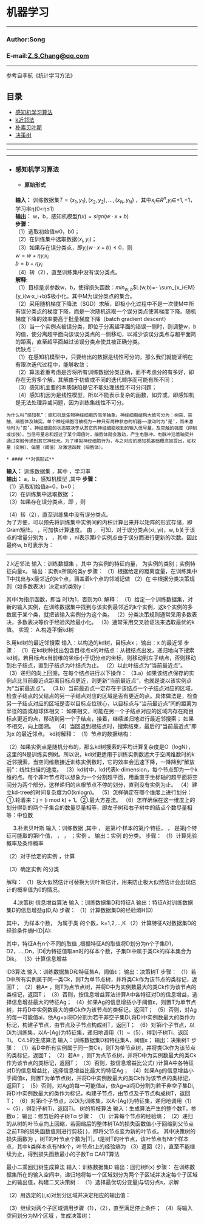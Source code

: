 机器学习
=======

****
### Author:Song
### E-mail:Z.S.Chang@qq.com
****
参考自李航《统计学习方法》
## 目录
* [感知机学习算法](#感知机学习算法)
* [k近邻法](#k近邻法)
* [朴素贝叶斯](#朴素贝叶斯)
* [决策树](#决策树)
***
---
___
* ### 感知机学习算法
    * #### **原始形式**  
    **输入：** 训练数据集$T={(x_1,y_1),(x_2,y_2),...,(x_N,y_N)}$ ，其中$x_i$∈$R^n$,$y_i$∈${+1,-1}$，学习率η(0<η≤1)  
**输出：** w，b，感知机模型$f(x)=sign(w·x+b)$   
**步骤：**  
（1）选取初始值w0，b0；  
（2）在训练集中选取数据$(x_i,y_i)$；  
（3）如果存在误分类点，即$y_{i}(w·x+b)≤0$，则  
$w=w+ηy_ix_i$  
$b=b+ηy_i$  
（4）转（2），直至训练集中没有误分类点。   
**解释:**   
（1）目标是求参数w，b，使得损失函数：$min_{w,b}$$L(w,b)=- \sum_{x_i∈M} {y_i(w·x_i+b)$极小化。其中M为误分类点的集合。  
（2）采用随机梯度下降法（SGD）求解，即极小化过程中不是一次使M中所有误分类点的梯度下降，而是一次随机选取一个误分类点使其梯度下降。随机梯度下降的效率要高于批量梯度下降（batch gradient descent）  
（3）当一个实例点被误分类，即位于分离超平面的错误一侧时，则调整w，b的值，使分离超平面向该误分类点的一侧移动，以减少该误分类点与超平面简的距离，直至超平面越过该误分类点使其被正确分类。    
优缺点：  
（1）在感知机模型中，只要给出的数据是线性可分的，那么我们就能证明在有限次迭代过程中，能够收敛；  
（2）算法着重考虑是否将所有训练数据分类正确，而不考虑分的有多好，即存在无穷多个解，其解由于初值或不同的迭代顺序而可能有所不同；  
（3）感知机主要的本质缺陷是它不能处理线性不可分问题；  
（4）感知机因为是线性模型，所以不能表示复杂的函数，如异或，即感知机是无法处理异或问题，因为训练集线性不可分。  

`为什么叫“感知机”：感知机是生物神经细胞的简单抽象。神经细胞结构大致可分为：树突、突触、细胞体及轴突。单个神经细胞可被视为一种只有两种状态的机器——激动时为‘是’，而未激动时为‘否’。神经细胞的状态取决于从其它的神经细胞收到的输入信号量，及突触的强度（抑制或加强）。当信号量总和超过了某个阈值时，细胞体就会激动，产生电脉冲。电脉冲沿着轴突并通过突触传递到其它神经元。为了模拟神经细胞行为，与之对应的感知机基础概念被提出，如权量（突触）、偏置（阈值）及激活函数（细胞体）。`  
  
    * #### **对偶形式**  

**输入：** 训练数据集 ，其中 ，学习率   
**输出：** a，b，感知机模型 ,其中 
**步骤：**  
（1）选取初始值a=0，b=0；  
（2）在训练集中选取数据 ；  
（3）如果存在误分类点，即 ，则  
 
（4）转（2），直至训练集中没有误分类点。  
为了方便，可以预先将训练集中实例间的内积计算出来并以矩阵的形式存储，即Gram矩阵。 ，可加快计算速度。
由 ， 可知，对于误分类点(xi, yi)，w, b关于该点的增量分别为 ， ，其中 ，ni表示第i个实例点由于误分而进行更新的次数。因此最终w, b可表示为：
 
----
2.k近邻法
输入：训练数据集 ，其中 为实例的特征向量， 为实例的类别；实例特征向量x。
输出：实例x所属的类y
步骤：
（1）根据给定的距离度量，在训练集中T中找出与x最邻近的k个点，涵盖着k个点的邻域记做 
（2）在 中根据分类决策规则（如多数表决）决定x的类别y：
 
其中I为指示函数，即当 时I为1，否则为0.
解释：
（1）给定一个训练数据集，对新的输入实例，在训练数据集中找到与该实例最邻近的k个实例，这k个实例的多数属于某个类，就把该输入实例分为这个类。
（2）分类决策规则通常采用多数表决，多数表决等价于经验风险最小化。
（3）通常采用交叉验证法来选取最优的k值。
实现：
A.构造平衡kd树
 
B.用kd树的最近邻搜索
输入：以构造的kd树，目标点x；
输出：x 的最近邻
步骤：
（1）在kd树种找出包含目标点x的叶结点：从根结点出发，递归地向下搜索kd树。若目标点x当前维的坐标小于切分点的坐标，则移动到左子结点，否则移动到右子结点，直到子结点为叶结点为止。
（2）以此叶结点为“当前最近点”。
（3）递归的向上回溯，在每个结点进行以下操作：
（3.a）如果该结点保存的实例点比当前最近点距离目标点更近，则更新“当前最近点”，也就是说以该实例点为“当前最近点”。
（3.b）当前最近点一定存在于该结点一个子结点对应的区域，检查子结点的父结点的另一子结点对应的区域是否有更近的点。具体做法是，检查另一子结点对应的区域是否以目标点位球心，以目标点与“当前最近点”间的距离为半径的圆或超球体相交：
如果相交，可能在另一个子结点对应的区域内存在距目标点更近的点，移动到另一个子结点，接着，继续递归地进行最近邻搜索；
如果不相交，向上回溯。
（4）当回退到根结点时，搜索结束，最后的“当前最近点”即为x 的最近邻点。
kd树解释：
（1）节点的数据结构：
 
（2）如果实例点是随机分布的，那么kd树搜索的平均计算复杂度是O（logN），这里的N是训练实例树。所以说，kd树更适用于训练实例数远大于空间维数时的k近邻搜索，当空间维数接近训练实例数时，它的效率会迅速下降，一降降到“解放前”：线性扫描的速度。
（3）kd树中，kd代表k-dimension，每个节点即为一个k维的点。每个非叶节点可以想象为一个分割超平面，用垂直于坐标轴的超平面将空间分为两个部分，这样递归的从根节点不停的划分，直到没有实例为止。
（4）建立kd-tree的时间复杂度为O(k*n*logn)。
（5）怎样确定在哪个维度上进行划分：①.轮着来：j = (i mod k) + 1。②.最大方差法。
（6）怎样确保在这一维度上的划分得到的两个子集合的数量尽量相等，即左子树和右子树中的结点个数尽量相等：中位数

 
3.朴素贝叶斯
输入：训练数据 ,其中 ， 是第i个样本的第j个特征， ， 是第j个特征可能取的第l个值， ， ， ；实例 。
输出：实例 的分类。
步骤：
（1）计算先验概率及条件概率
 
 
（2）对于给定的实例 ，计算
 
（3）确定实例 的分类
 
解释：
（1）极大似然估计可替换为贝叶斯估计，用来防止极大似然估计会出现估计的概率值为0的情况。
 
 
 
4.决策树
信息增益算法
输入：训练数据集D和特征A
输出：特征A对训练数据集D的信息增益g(D,A)
步骤：
（1）计算数据集D的经验熵H(D)
 
其中， 为样本个数， 为属于类 的个数，k=1,2,…,K
（2）计算特征A对数据集D的经验条件熵H(D|A):
 
其中，特征A有n个不同的取值 ,根据特征A的取值将D划分为n个子集D1，D2，…,Dn，|Di|为特征值取an时的样本个数，子集Di中属于类Ck的样本集合为Dik。
（3）计算信息增益
 
ID3算法
输入：训练数据集D和特征集A，阈值ε；
输出：决策树T
步骤：
（1）若D中所有实例属于同一类Ck，则T为单节点树，并将类Ck作为该节点的类标记，返回T；
（2）若A= ，则T为点节点树，并将D中为实例数最大的类Ck作为该节点的类标记，返回T；
（3）否则，按信息增益算法计算A中各特征对D的信息增益，选择信息增益最大的特征Ag；
（4）如果Ag的信息增益小于阈值ε，则置T为单节点树，并将D中实例数最大的类Ck作为该节点的类标记，返回T；
（5）否则，对Ag的每一可能值ai，依Ag=ai将D分割为若干非空子集Di,将Di中实例数最大的类作为标记，构建子节点，由节点及子节点构成树T，返回T；
（6）对第i个子节点，以Di为训练集，以A-{Ag}为特征集，递归地调用（1）~（5），得到子树Ti，返回Ti。
C4.5的生成算法
输入：训练数据集D和特征集A，阈值ε；
输出：决策树T
步骤：
（1）若D中所有实例属于同一类Ck，则T为单节点树，并将类Ck作为该节点的类标记，返回T；
（2）若A= ，则T为点节点树，并将D中为实例数最大的类Ck作为该节点的类标记，返回T；
（3）否则，按信息增益比公式( )计算A中各特征对D的信息增益比，选择信息增益比最大的特征Ag；
（4）如果Ag的信息增益小于阈值ε，则置T为单节点树，并将D中实例数最大的类Ck作为该节点的类标记，返回T；
（5）否则，对Ag的每一可能值ai，依Ag=ai将D分割为若干非空子集Di,将Di中实例数最大的类作为标记，构建子节点，由节点及子节点构成树T，返回T；
（6）对第i个子节点，以Di为训练集，以A-{Ag}为特征集，递归地调用（1）~（5），得到子树Ti，返回Ti。
树的剪枝算法
输入：生成算法产生的整个数T，参数α；
输出：修剪后的子树Tα
步骤：
（1）计算每个节点的经验熵；
（2）递归的从树的叶节点向上回缩，若回缩后的整体树TA的损失函数值小于回缩到父节点之前TB的损失函数值则进行剪枝( )，即将父节点变为新的叶节点。
其中决策树的损失函数为 ，树T的叶节点个数为|T|，t是树T的叶节点，该叶节点有Nt个样本点，其中k类样本点有Ntk个，叶节点t上的经验熵为 
（3）返回（2），直至不能继续为止，得到损失函数最小的子数Tα
CART算法

最小二乘回归树生成算法
输入：训练数据集D
输出：回归树f(x)
步骤：
在训练数据集所在的输入空间中，递归地将每一个区域划分为两个子区域并决定每个子区域上的输出值，构建二叉决策树：
（1）选择最优切分变量j与切分点s，求解
 
（2）用选定的(j,s)对划分区域并决定相应的输出值：
 
 
（3）继续对两个子区域调用步骤（1），（2），直至满足停止条件；
（4）将输入空间划分为M个区域 ，生成决策树：
 
